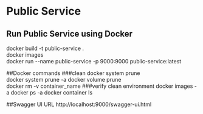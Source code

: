 # Public Service

## Run Public Service using Docker
docker build -t public-service .   
docker images   
docker run --name public-service -p 9000:9000 public-service:latest

##Docker commands
###clean
docker system prune   
docker system prune -a
docker volume prune  
docker rm -v container_name
###verify clean environment
docker images -a
docker ps -a
docker container ls

##Swagger UI URL
http://localhost:9000/swagger-ui.html
